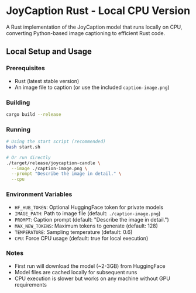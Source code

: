 # JoyCaption Rust - Local CPU Version

A Rust implementation of the JoyCaption model that runs locally on CPU, converting Python-based image captioning to efficient Rust code.

## Local Setup and Usage

### Prerequisites
- Rust (latest stable version)
- An image file to caption (or use the included `caption-image.png`)

### Building
```bash
cargo build --release
```

### Running
```bash
# Using the start script (recommended)
bash start.sh

# Or run directly
./target/release/joycaption-candle \
  --image ./caption-image.png \
  --prompt "Describe the image in detail." \
  --cpu
```

### Environment Variables
- `HF_HUB_TOKEN`: Optional HuggingFace token for private models
- `IMAGE_PATH`: Path to image file (default: `./caption-image.png`)
- `PROMPT`: Caption prompt (default: "Describe the image in detail.")
- `MAX_NEW_TOKENS`: Maximum tokens to generate (default: 128)
- `TEMPERATURE`: Sampling temperature (default: 0.6)
- `CPU`: Force CPU usage (default: true for local execution)

### Notes
- First run will download the model (~2-3GB) from HuggingFace
- Model files are cached locally for subsequent runs
- CPU execution is slower but works on any machine without GPU requirements
